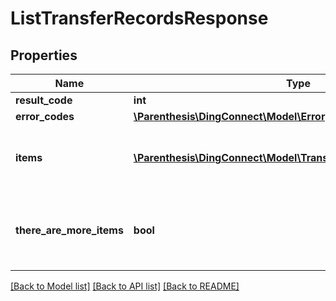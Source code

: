 # ListTransferRecordsResponse

## Properties
Name | Type | Description | Notes
------------ | ------------- | ------------- | -------------
**result_code** | **int** |  | 
**error_codes** | [**\Parenthesis\DingConnect\Model\Error[]**](Error.md) |  | 
**items** | [**\Parenthesis\DingConnect\Model\TransferRecordWithErrorCodes[]**](TransferRecordWithErrorCodes.md) | The list of items satisfying the transfer query. | 
**there_are_more_items** | **bool** | Indicates if the caller should execute the query again. | 

[[Back to Model list]](../README.md#documentation-for-models) [[Back to API list]](../README.md#documentation-for-api-endpoints) [[Back to README]](../README.md)


